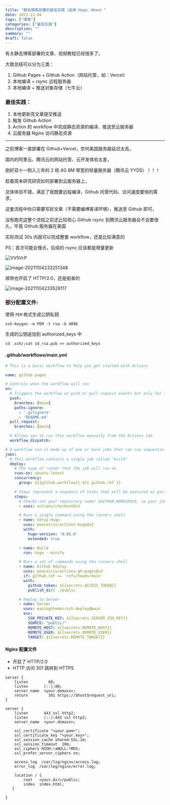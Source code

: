 ```yaml
---
title: "静态博客部署的最佳实践（适用 Hugo、Hexo）"
date: 2021-11-04
tags: ["博客"]
categories: ["最佳实践"]
description: ""
summary: ""
draft: false
---
```


有关静态博客部署的文章、视频教程已经很多了。

大致总结可以分为三类：

1. Github Pages + Github Action（网站托管，如：Vercel）
2. 本地编译 + rsync 远程服务器
3. 本地编译 + 推送对象存储（七牛云）

### 最佳实践：

1. 本地更新完文章提交推送
2. 触发 Github Action
3. Action 的 workflow 中完成静态资源的编译、推送至云服务器
4. 云服务器 Nginx 访问静态资源

------

之前博客一直部署在 Github+Vercel，奈何美国服务器延迟太高，

国内的阿里云、腾讯云的网站托管、云开发体验太差，

刚好双十一购入三年的 2 核 4G 8M 带宽的轻量服务器（腾讯云 YYDS）！！！

趁着周末研究研究如何部署到云服务器上，

总体体验不错，满足了我既要远程编译，Github 托管代码、访问速度要快的需求，

这套流程中你只需要写好文章（不需要编博客译环境），推送至 Github 即可，

没有跑完这整个流程之前还比较担心 Github rsync 到腾讯云服务器会不会要很久，毕竟 Github 服务器在美国

实际测试 30s 内就可以完成整套 workflow，还是比较满意的

PS：首次可能会慢点，后续的 rsync 应该都是增量更新

![VV5VrP](https://img.aladdinding.cn/VV5VrP.png)

![image-20211104233251348](https://img.aladdinding.cn/image-20211104233251348.png)

顺带也开启了 HTTP/2.0，还是挺香的

![image-20211104233528117](https://img.aladdinding.cn/image-20211104233528117.png)

### 部分配置文件:

使用 `PEM` 格式生成公钥私钥

```
ssh-keygen -m PEM -t rsa -b 4096
```

生成的公钥追加到 authorized_keys 中

```
cd .ssh/;cat id_rsa.pub >> authorized_keys
```

#### .github/workflows/main.yml

```yaml
# This is a basic workflow to help you get started with Actions

name: github pages

# Controls when the workflow will run
on:
  # Triggers the workflow on push or pull request events but only for the main branch
  push:
    branches: [main]
    paths-ignore:
      - '.gitignore'
      - 'README.md'
  pull_request:
    branches: [main]

  # Allows you to run this workflow manually from the Actions tab
  workflow_dispatch:

# A workflow run is made up of one or more jobs that can run sequentially or in parallel
jobs:
  # This workflow contains a single job called "build"
  deploy:
    # The type of runner that the job will run on
    runs-on: ubuntu-latest
    concurrency:
      group: ${{github.workflow}}-${{ github.ref }}

    # Steps represent a sequence of tasks that will be executed as part of the job
    steps:
      # Checks-out your repository under $GITHUB_WORKSPACE, so your job can access it
      - uses: actions/checkout@v2

      # Runs a single command using the runners shell
      - name: Setup Hugo
        uses: peaceiris/actions-hugo@v2
        with:
          hugo-version: '0.85.0'
          extended: true

      - name: Build
        run: hugo --minify

      # Runs a set of commands using the runners shell
      - name: Github Deploy
        uses: peaceiris/actions-gh-pages@v3
        if: github.ref == 'refs/heads/main'
        with:
          github_token: ${{secrets.ACCESS_TOKEN}}
          publish_dir: ./public

      # Deploy to Server
      - name: Server
        uses: easingthemes/ssh-deploy@main
        env:
          SSH_PRIVATE_KEY: ${{secrets.SERVER_SSH_KEY}}
          SOURCE: "public/"
          REMOTE_HOST: ${{secrets.REMOTE_HOST}}
          REMOTE_USER: ${{secrets.REMOTE_USER}}
          TARGET: ${{secrets.REMOTE_TARGET}}
```



#### Nginx 配置文件

- 开启了 HTTP/2.0
- HTTP 访问 301 跳转到 HTTPS

```
server {
    listen         80;
    listen       [::]:80;
    server_name  <your.domain>;
    return         301 https://$host$request_uri;
}

server {
    listen       443 ssl http2;
    listen       [::]:443 ssl http2;
    server_name  <your.domain>;

    ssl_certificate "<your.pem>";
    ssl_certificate_key "<your.key>";
    ssl_session_cache shared:SSL:1m;
    ssl_session_timeout  10m;
    ssl_ciphers HIGH:!aNULL:!MD5;
    ssl_prefer_server_ciphers on;

    access_log  /var/log/nginx/access.log;
    error_log  /var/log/nginx/error.log;

    location / {
        root   <your.dir>/public;
        index  index.html;
   }

}
```





